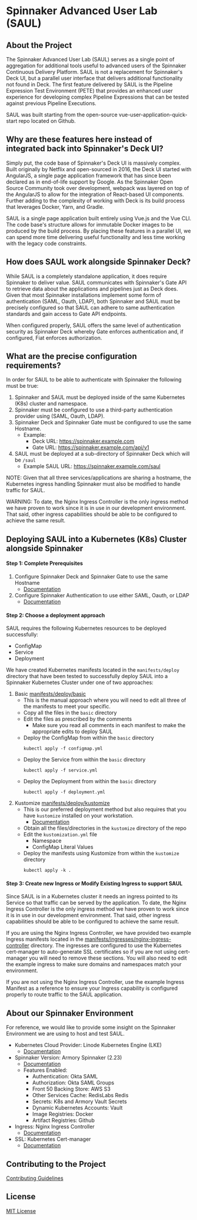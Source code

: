# Spinnaker Advanced User Lab (SAUL)

## About the Project

The Spinnaker Advanced User Lab (SAUL) serves as a single point of aggregation for additional tools useful to advanced 
users of the Spinnaker Continuous Delivery Platform. SAUL is not a replacement for Spinnaker's Deck UI, but a parallel 
user interface that delivers additional functionality not found in Deck. The first feature delivered by SAUL is the 
Pipeline Expression Test Environment (PETE) that provides an enhanced user experience for developing complex Pipeline 
Expressions that can be tested against previous Pipeline Executions.

SAUL was built starting from the open-source vue-user-application-quick-start repo located on Github.

## Why are these features here instead of integrated back into Spinnaker's Deck UI?

Simply put, the code base of Spinnaker's Deck UI is massively complex. Built originally by Netflix and open-sourced in 
2016, the Deck UI started with AngularJS, a single page application framework that has since been declared as in
end-of-life support by Google. As the Spinnaker Open Source Community took over development, webpack was layered on top
of the AngularJS to allow for the integration of React-based UI components. Further adding to the complexity of working 
with Deck is its build process that leverages Docker, Yarn, and Gradle.

SAUL is a single page application built entirely using Vue.js and the Vue CLI. The code base's structure allows for
immutable Docker images to be produced by the build process.  By placing these features in a parallel UI, we can spend
more time delivering useful functionality and less time working with the legacy code constraints.

## How does SAUL work alongside Spinnaker Deck?

While SAUL is a completely standalone application, it does require Spinnaker to deliver value. SAUL communicates with 
Spinnaker's Gate API to retrieve data about the applications and pipelines just as Deck does. Given that most Spinnaker
installations implement some form of authentication (SAML, Oauth, LDAP), both Spinnaker and SAUL must be precisely 
configured so that SAUL can adhere to same authentication standards and gain access to Gate API endpoints.

When configured properly, SAUL offers the same level of authentication security as Spinnaker Deck whereby Gate enforces
authentication and, if configured, Fiat enforces authorization.

## What are the precise configuration requirements?

In order for SAUL to be able to authenticate with Spinnaker the following must be true:
1. Spinnaker and SAUL must be deployed inside of the same Kubernetes (K8s) cluster and namespace.
2. Spinnaker must be configured to use a third-party authentication provider using (SAML, Oauth, LDAP).
3. Spinnaker Deck and Spinnaker Gate must be configured to use the same Hostname.
    * Example:
        * Deck URL:  https://spinnaker.example.com
        * Gate URL:  https://spinnaker.example.com/api/v1
4. SAUL must be deployed at a sub-directory of Spinnaker Deck which will be `/saul`
    * Example SAUL URL:  https://spinnaker.example.com/saul
        
NOTE: Given that all three services/applications are sharing a hostname, the Kubernetes ingress handling Spinnaker must
also be modified to handle traffic for SAUL.  

WARNING: To date, the Nginx Ingress Controller is the only ingress method we have proven to work since it is in use in 
our development environment.  That said, other ingress capabilities should be able to be configured to achieve the same
result.

## Deploying SAUL into a Kubernetes (K8s) Cluster alongside Spinnaker

#### Step 1: Complete Prerequisites

1. Configure Spinnaker Deck and Spinnaker Gate to use the same Hostname
    * [Documentation](https://docs.armory.io/docs/armory-admin/hostname-deck-gate-configure/)
2. Configure Spinnaker Authentication to use either SAML, Oauth, or LDAP
    * [Documentation](https://spinnaker.io/setup/security/authentication/)

#### Step 2: Choose a deployment approach

SAUL requires the following Kubernetes resources to be deployed successfully:
* ConfigMap
* Service
* Deployment

We have created Kubernetes manifests located in the `manifests/deploy` directory that have been tested to successfully 
deploy SAUL into a Spinnaker Kubernetes Cluster under one of two approaches:
1. Basic [manifests/deploy/basic](.manifests/deploy/basic)
    * This is the manual approach where you will need to edit all three of the manifests to meet your specific.
    * Copy all the files in the `basic` directory
    * Edit the files as prescribed by the comments
        * Make sure you read all comments in each manifest to make the appropriate edits to deploy SAUL
    * Deploy the ConfigMap from within the `basic` directory
        ```
        kubectl apply -f configmap.yml
        ```
    * Deploy the Service from within the `basic` directory
        ```
        kubectl apply -f service.yml
        ```
    * Deploy the Deployment from within the `basic` directory
        ```
        kubectl apply -f deployment.yml
        ```
2. Kustomize [manifests/deploy/kustomize](.manifests/deploy/kustomize)
    * This is our preferred deployment method but also requires that you have `kustomize` installed on your workstation.
        * [Documentation](https://kubectl.docs.kubernetes.io/installation/kustomize/)
    * Obtain all the files/directories in the `kustomize` directory of the repo
    * Edit the `kustomization.yml` file
        * Namespace
        * ConfigMap Literal Values
    * Deploy the manifests using Kustomize from within the `kustomize` directory
        ```
        kubectl apply -k .
        ```
      
#### Step 3: Create new Ingress or Modify Existing Ingress to support SAUL

Since SAUL is in a Kubernetes cluster it needs an ingress pointed to its Service so that traffic can be served by the
application.  To date, the Nginx Ingress Controller is the only ingress method we have proven to work since it is in use 
in our development environment.  That said, other ingress capabilities should be able to be configured to achieve the 
same result.

If you are using the Nginx Ingress Controller, we have provided two example Ingress manifests located in the 
[manifests/ingresses/nginx-ingress-controller](.manifests/ingress/nginx-ingress-controller) directory.  The ingresses
are configured to use the Kubernetes cert-manager to auto-generate SSL certificates so if you are not using cert-manager
you will need to remove these sections.  You will also need to edit the example ingress to make sure domains and namespaces
match your environment.

If you are not using the Nginx Ingress Controller, use the example Ingress Manifest as a reference to ensure your Ingress
capability is configured properly to route traffic to the SAUL application.

## About our Spinnaker Environment

For reference, we would like to provide some insight on the Spinnaker Environment we are using to host and test SAUL.

* Kubernetes Cloud Provider:  Linode Kubernetes Engine (LKE)
    * [Documentation](https://www.linode.com/docs/guides/deploy-and-manage-a-cluster-with-linode-kubernetes-engine-a-tutorial/)
* Spinnaker Version:  Armory Spinnaker (2.23)
    * [Documentation](https://docs.armory.io)
    * Features Enabled:
        * Authentication: Okta SAML
        * Authorization: Okta SAML Groups
        * Front 50 Backing Store: AWS S3
        * Other Services Cache: RedisLabs Redis
        * Secrets: K8s and Armory Vault Secrets
        * Dynamic Kubernetes Accounts: Vault
        * Image Registries: Docker
        * Artifact Registries: Github
* Ingress: Nginx Ingress Controller
    * [Documentation](https://kubernetes.github.io/ingress-nginx/)
* SSL: Kubernetes Cert-manager
    * [Documentation](https://cert-manager.io/docs/installation/kubernetes/)


## Contributing to the Project
[Contributing Guidelines](./CONTRIBUTING.md)

## License

[MIT License](./LICENSE)

